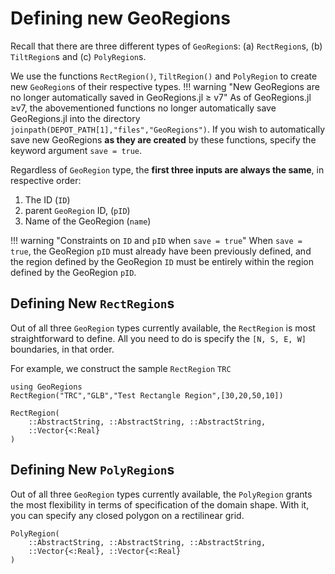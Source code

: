 # Defining new GeoRegions

Recall that there are three different types of `GeoRegion`s: (a) `RectRegion`s, (b) `TiltRegion`s and (c) `PolyRegion`s.

We use the functions `RectRegion()`, `TiltRegion()` and `PolyRegion` to create new `GeoRegion`s of their respective types.
!!! warning "New GeoRegions are no longer automatically saved in GeoRegions.jl ≥ v7"
    As of GeoRegions.jl ≥v7, the abovementioned functions no longer automatically save GeoRegions.jl into the directory `joinpath(DEPOT_PATH[1],"files","GeoRegions")`. If you wish to automatically save new GeoRegions **as they are created** by these functions, specify the keyword argument `save = true`.

Regardless of `GeoRegion` type, the **first three inputs are always the same**, in respective order:
1. The ID (`ID`)
2. parent `GeoRegion` ID, (`pID`)
3. Name of the GeoRegion (`name`)

!!! warning "Constraints on `ID` and `pID` when `save = true`"
    When `save = true`, the GeoRegion `pID` must already have been previously defined, and the region defined by the GeoRegion `ID` must be entirely within the region defined by the GeoRegion `pID`.

## Defining New `RectRegion`s

Out of all three `GeoRegion` types currently available, the `RectRegion` is most straightforward to define. All you need to do is specify the `[N, S, E, W]` boundaries, in that order.

For example, we construct the sample `RectRegion` `TRC`

```@repl
using GeoRegions
RectRegion("TRC","GLB","Test Rectangle Region",[30,20,50,10])
```

```@docs
RectRegion(
    ::AbstractString, ::AbstractString, ::AbstractString,
    ::Vector{<:Real}
)
```

## Defining New `PolyRegion`s

Out of all three `GeoRegion` types currently available, the `PolyRegion` grants the most flexibility in terms of specification of the domain shape. With it, you can specify any closed polygon on a rectilinear grid.

```@docs
PolyRegion(
    ::AbstractString, ::AbstractString, ::AbstractString,
    ::Vector{<:Real}, ::Vector{<:Real}
)
```